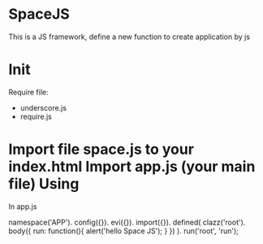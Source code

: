 SpaceJS
=======

This is a JS framework, define a new function to create application by js

Init
======

Require file:
- underscore.js
- require.js

Import file space.js to your index.html
Import app.js (your main file)
Using
=====

In app.js

namespace('APP').
  config({}).
  evi({}).
  import({}).
  defined(
    clazz('root').
    body({
        run: function(){
          alert('hello Space JS');
        }
    })
  ).
  run('root', 'run');

